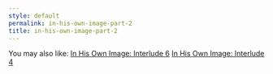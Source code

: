 ```yaml
---
style: default
permalink: in-his-own-image-part-2
title: in-his-own-image-part-2
---
```

You may also like:
[In His Own Image: Interlude 6](http://scp-wiki.net/in-his-own-image-interlude-6)
[In His Own Image: Interlude 4](http://scp-wiki.net/in-his-own-image-interlude-4)